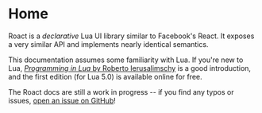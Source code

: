 # Home
Roact is a *declarative* Lua UI library similar to Facebook's React. It exposes a very similar API and implements nearly identical semantics.

This documentation assumes some familiarity with Lua. If you're new to Lua, [*Programming in Lua* by Roberto Ierusalimschy](https://www.lua.org/pil/) is a good introduction, and the first edition (for Lua 5.0) is available online for free.

The Roact docs are still a work in progress -- if you find any typos or issues, [open an issue on GitHub](https://github.com/Roblox/roact/issues)!